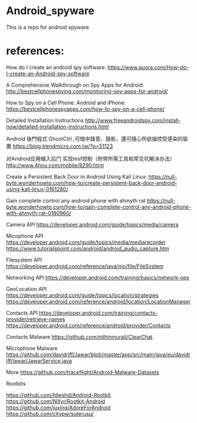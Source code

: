 # Android_spyware
This is a repo for android spyware

# references:
How do I create an android spy software:
https://www.quora.com/How-do-I-create-an-Android-spy-software

A Comprehensive Walkthrough on Spy Apps for Android:
http://bestcellphonespying.com/monitoring-spy-apps-for-android/

How to Spy on a Cell Phone: Android and iPhone:
https://bestcellphonespyapps.com/how-to-spy-on-a-cell-phone/

Detailed Installation Instructions
http://www.freeandroidspy.com/install-now/detailed-installation-instructions.html

Android 後門程式 GhostCtrl ,可暗中錄音、錄影，還可隨心所欲操控受感染的裝置
https://blog.trendmicro.com.tw/?p=51123

对Android应用植入后门 实现msf控制（附带所需工具和常见坑解决办法）
http://www.4hou.com/mobile/8290.html

Create a Persistent Back Door in Android Using Kali Linux:
https://null-byte.wonderhowto.com/how-to/create-persistent-back-door-android-using-kali-linux-0161280/

Gain complete control any android phone with ahmyth rat
https://null-byte.wonderhowto.com/how-to/gain-complete-control-any-android-phone-with-ahmyth-rat-0180960/

Camera API
https://developer.android.com/guide/topics/media/camera

Micophone API
https://developer.android.com/guide/topics/media/mediarecorder
https://www.tutorialspoint.com/android/android_audio_capture.htm

Filesystem API
https://developer.android.com/reference/java/nio/file/FileSystem

Networking API
https://developer.android.com/training/basics/network-ops

GeoLocation API
https://developer.android.com/guide/topics/location/strategies
https://developer.android.com/reference/android/location/LocationManager

Contacts API
https://developer.android.com/training/contacts-provider/retrieve-names
https://developer.android.com/reference/android/provider/Contacts

Contacts Malware
https://github.com/nithinmurali/ClearChat

Microphone Malware
https://github.com/davidriff/Jawar/blob/master/app/src/main/java/eu/davidriff/jawar/JawarService.java

More
https://github.com/traceflight/Android-Malware-Datasets

Rootkits

https://github.com/hiteshd/Android-Rootkit
https://github.com/Nillyr/Rootkit-Android
https://github.com/juxing/AdoreForAndroid
https://github.com/citypw/suterusu/
